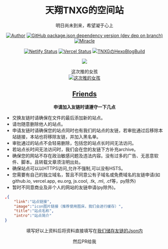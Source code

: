 <div align="center">

# 天翔TNXG的空间站

明日尚未到来，希望凝于心上

[![Author](https://img.shields.io/badge/Author-tianxiang-orange)](https://github.com/TNXG)
[![GitHub package.json dependency version (dev dep on branch)](https://img.shields.io/github/package-json/dependency-version/TNXG/blog/hexo?logo=hexo)](https://hexo.io)
[![Miracle](https://img.shields.io/badge/Theme-Miracle-blue)](https://github.com/oCoke/hexo-theme-miracle)

[![Netlify Status](https://api.netlify.com/api/v1/badges/dc63d659-d2c5-49f2-829b-3d2e25749cf0/deploy-status)](https://app.netlify.com/sites/tnxg-blog/deploys)
[![Vercel Status](https://img.shields.io/badge/Vercel%20Deploy-Look%20Right-000000?style=flat-square&logo=Vercel)](https://vercel.com/tnxg/tnxg-blog)
[![TNXGのHexoBlogBuild](https://github.com/TNXG/blog/actions/workflows/hexo.yml/badge.svg)](https://github.com/TNXG/tnxg.github.io/actions/workflows/hexo.yml)

![](https://assets.tnxg.whitenuo.cn/images/icons/main/logo.svg)

这次推的女孩<br>
[![这次推的女孩](https://unv-shield.librian.net/api/unv_shield?url=https://i0.hdslb.com/bfs/album/2439cd0ecf55e69f1a08fb01d659b0da34d779ac.png&scale=2&txt=%E6%B4%9B%E5%A4%A9%E4%BE%9D)](https://space.bilibili.com/36081646)

## <a href="https://tnxg.loyunet.cn/links/">Friends</a>

**申请加入友链时请遵守一下几点**

</div>

+ 交换友链时请确保在文件的最后添加新的站点。
+ 请勿随意删除他人的站点。
+ 申请友链时请确保您的站点同时也有我们的站点的友链，若审批通过后移除本站链接，本站也将移除友链，并加入黑名单。
+ 审批通过的站点不会轻易删除，包括您的站点长时间无法访问。
+ 若站点长时间无法访问时，我们会在您的友链下方补充archive。
+ 确保您的网站不存在政治敏感问题及违法内容。没有过多的广告、无恶意软件、脚本。且转载文章须注明出处。
+ 确保站点可以以HTTPS访问,允许不强制,可以没有HSTS。
+ 您需要有自己的独立域名，暂且不同意公有子域名或免费域名的友链申请(如github.io, vercel.app, eu.org, js.cool, .tk, .ml, .cf等，py除外)
+ 暂时不同意商业及非个人的网站的友链申请(py除外)。


```json
,{
    "link":"站点链接",
    "image":"icon图片链接（推荐使用图床，我们会进行缓存）",
    "title":"站点名称",
    "intro":"站点简介"
}
```

<div align="center">

填写好以上资料后将资料直接填写在[我们储存友链的Json内](https://github.com/TNXG/blog/blob/master/source/assets/data/links.json)

然后PR给我

</div>